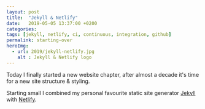 ```yaml
---
layout: post
title:  "Jekyll & Netlify"
date:   2019-05-05 13:37:00 +0200
categories:
tags: [jekyll, netlify, ci, continuous, integration, github]
permalink: starting-over
heroImg:
  - url: 2019/jekyll-netlify.jpg
    alt : Jekyll & Netlify logo
---
```


Today I finally started a new website chapter, after almost a decade it's time for a new site structure & styling.

Starting small I combined my personal favourite static site generator [Jekyll](https://jekyllrb.com/) with [Netlify](https://netlify.com/).
